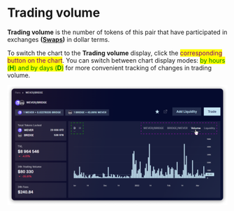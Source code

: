 # Trading volume

**Trading volume** is the number of tokens of this pair that have participated in exchanges **(**[**Swaps**](transactions.md)**)** in dollar terms.

To switch the chart to the **Trading volume** display, click the <mark style="color:purple;">corresponding button on the chart</mark>. You can switch between chart display modes: <mark style="color:green;">by hours (</mark><mark style="color:green;">**H**</mark><mark style="color:green;">) and by days (</mark><mark style="color:green;">**D**</mark><mark style="color:green;">)</mark> for more convenient tracking of changes in trading volume.

![](<../../../../.gitbook/assets/image (134).png>)
